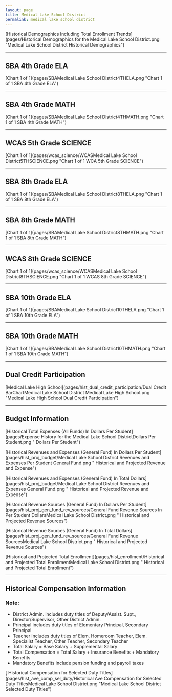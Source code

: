 ```yaml
---
layout: page
title: Medical Lake School District
permalink: medical lake school district
---
```



[Historical Demographics Including Total Enrollment Trends](pages/Historical Demographics for the Medical Lake School District.png "Medical Lake School District Historical Demographics")

___

## SBA 4th Grade ELA

[Chart 1 of 1](pages/SBAMedical Lake School District4THELA.png "Chart 1 of 1 SBA 4th Grade ELA")


___

## SBA 4th Grade MATH

[Chart 1 of 1](pages/SBAMedical Lake School District4THMATH.png "Chart 1 of 1 SBA 4th Grade MATH")


___

## WCAS 5th Grade SCIENCE

[Chart 1 of 1](pages/wcas_science/WCASMedical Lake School District5THSCIENCE.png "Chart 1 of 1 WCA 5th Grade SCIENCE")


___

## SBA 8th Grade ELA

[Chart 1 of 1](pages/SBAMedical Lake School District8THELA.png "Chart 1 of 1 SBA 8th Grade ELA")


___

## SBA 8th Grade MATH

[Chart 1 of 1](pages/SBAMedical Lake School District8THMATH.png "Chart 1 of 1 SBA 8th Grade MATH")


___

## WCAS 8th Grade SCIENCE

[Chart 1 of 1](pages/wcas_science/WCASMedical Lake School District8THSCIENCE.png "Chart 1 of 1 WCAS 8th Grade SCIENCE")


___

## SBA 10th Grade ELA

[Chart 1 of 1](pages/SBAMedical Lake School District10THELA.png "Chart 1 of 1 SBA 10th Grade ELA")


___

## SBA 10th Grade MATH

[Chart 1 of 1](pages/SBAMedical Lake School District10THMATH.png "Chart 1 of 1 SBA 10th Grade MATH")


___

## Dual Credit Participation

[Medical Lake High School](pages/hist_dual_credit_participation/Dual Credit BarChartMedical Lake School District Medical Lake High School.png "Medical Lake High School Dual Credit Participation")


___

## Budget Information

[Historical Total Expenses (All Funds) In Dollars Per Student](pages/Expense History for the Medical Lake School DistrictDollars Per Student.png " Dollars Per Student")

[Historical Revenues and Expenses (General Fund) In Dollars Per Student](pages/hist_proj_budget/Medical Lake School District Revenues and Expenses Per Student General Fund.png " Historical and Projected Revenue and Expense")

[Historical Revenues and Expenses (General Fund) In Total Dollars](pages/hist_proj_budget/Medical Lake School District Revenues and Expenses General Fund.png " Historical and Projected Revenue and Expense")

[Historical Revenue Sources (General Fund) In Dollars Per Student](pages/hist_proj_gen_fund_rev_sources/General Fund Revenue Sources In Per Student DollarsMedical Lake School District.png " Historical and Projected Revenue Sources")

[Historical Revenue Sources (General Fund) In Total Dollars](pages/hist_proj_gen_fund_rev_sources/General Fund Revenue SourcesMedical Lake School District.png " Historical and Projected Revenue Sources")

[Historical and Projected Total Enrollment](pages/hist_enrollment/Historical and Projected Total EnrollmentMedical Lake School District.png " Historical and Projected Total Enrollment")


___

## Historical Compensation Information
### Note:
- District Admin. includes duty titles of Deputy/Assist. Supt., Director/Supervisor, Other District Admin.
- Principal includes duty titles of Elementary Principal, Secondary Principal
- Teacher includes duty titles of Elem. Homeroom Teacher, Elem. Specialist Teacher, Other Teacher, Secondary Teacher
- Total Salary = Base Salary + Supplemental Salary
- Total Compensation = Total Salary + Insurance Benefits + Mandatory Benefits
- Mandatory Benefits include pension funding and payroll taxes

[ Historical Compensation for Selected Duty Titles](pages/hist_ave_comp_sel_duty/Historical Ave Compensation for Selected Duty TitlesMedical Lake School District.png "Medical Lake School District Selected Duty Titles")

